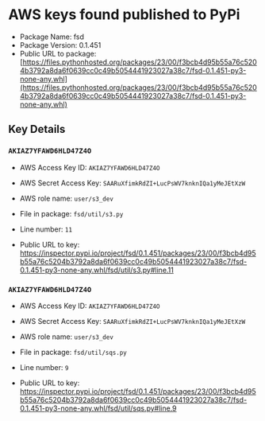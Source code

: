 # AWS keys found published to PyPi

* Package Name: fsd
* Package Version: 0.1.451
* Public URL to package: [https://files.pythonhosted.org/packages/23/00/f3bcb4d95b55a76c5204b3792a8da6f0639cc0c49b5054441923027a38c7/fsd-0.1.451-py3-none-any.whl](https://files.pythonhosted.org/packages/23/00/f3bcb4d95b55a76c5204b3792a8da6f0639cc0c49b5054441923027a38c7/fsd-0.1.451-py3-none-any.whl)

## Key Details

### `AKIAZ7YFAWD6HLD47Z4O`

* AWS Access Key ID: `AKIAZ7YFAWD6HLD47Z4O`
* AWS Secret Access Key: `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` 
* AWS role name: `user/s3_dev`
* File in package: `fsd/util/s3.py`
* Line number: `11`

* Public URL to key: https://inspector.pypi.io/project/fsd/0.1.451/packages/23/00/f3bcb4d95b55a76c5204b3792a8da6f0639cc0c49b5054441923027a38c7/fsd-0.1.451-py3-none-any.whl/fsd/util/s3.py#line.11



### `AKIAZ7YFAWD6HLD47Z4O`

* AWS Access Key ID: `AKIAZ7YFAWD6HLD47Z4O`
* AWS Secret Access Key: `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` 
* AWS role name: `user/s3_dev`
* File in package: `fsd/util/sqs.py`
* Line number: `9`

* Public URL to key: https://inspector.pypi.io/project/fsd/0.1.451/packages/23/00/f3bcb4d95b55a76c5204b3792a8da6f0639cc0c49b5054441923027a38c7/fsd-0.1.451-py3-none-any.whl/fsd/util/sqs.py#line.9


